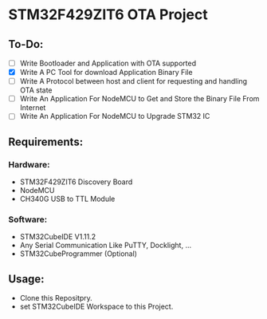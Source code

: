 # STM32F429ZIT6 OTA Project

## To-Do:

- [ ] Write Bootloader and Application with OTA supported
- [x] Write A PC Tool for download Application Binary File
- [ ] Write A Protocol between host and client for requesting and handling OTA state
- [ ] Write An Application For NodeMCU to Get and Store the Binary File From Internet
- [ ] Write An Application For NodeMCU to Upgrade STM32 IC

## Requirements:
### Hardware:
- STM32F429ZIT6 Discovery Board
- NodeMCU
- CH340G USB to TTL Module

### Software:
- STM32CubeIDE V1.11.2
- Any Serial Communication Like PuTTY, Docklight, ...
- STM32CubeProgrammer (Optional)

## Usage:
- Clone this Repositpry.
- set STM32CubeIDE Workspace to this Project.
